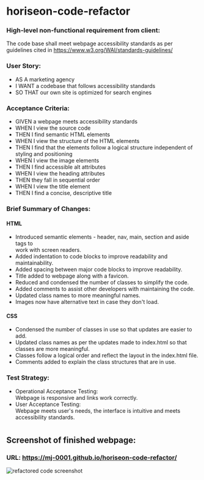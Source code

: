 # horiseon-code-refactor  
  
### High-level non-functional requirement from client:  
The code base shall meet webpage accessibility standards as per guidelines cited in https://www.w3.org/WAI/standards-guidelines/  
  
### User Story:  
* AS A marketing agency  
* I WANT a codebase that follows accessibility standards  
* SO THAT our own site is optimized for search engines  
  
### Acceptance Criteria:  
* GIVEN a webpage meets accessibility standards  
* WHEN I view the source code  
* THEN I find semantic HTML elements  
* WHEN I view the structure of the HTML elements  
* THEN I find that the elements follow a logical structure independent of styling and positioning  
* WHEN I view the image elements  
* THEN I find accessible alt attributes  
* WHEN I view the heading attributes  
* THEN they fall in sequential order  
* WHEN I view the title element  
* THEN I find a concise, descriptive title  

### Brief Summary of Changes:  
#### HTML  
* Introduced semantic elements - header, nav, main, section and aside tags to  
work with screen readers.
* Added indentation to code blocks to improve readability and maintainability.
* Added spacing between major code blocks to improve readability.
* Title added to webpage along with a favicon.
* Reduced and condensed the number of classes to simplify the code.
* Added comments to assist other developers with maintaining the code.
* Updated class names to more meaningful names.
* Images now have alternative text in case they don't load.  

#### CSS  
* Condensed the number of classes in use so that updates are easier to add.
* Updated class names as per the updates made to index.html so that classes are more meaningful.
* Classes follow a logical order and reflect the layout in the index.html file.
* Comments added to explain the class structures that are in use.


  
### Test Strategy:  
* Operational Acceptance Testing:  
Webpage is responsive and links work correctly. 
* User Acceptance Testing:  
Webpage meets user's needs, the interface is intuitive and meets accessibility standards.  


#

## Screenshot of finished webpage:
### URL: https://mj-0001.github.io/horiseon-code-refactor/    

![refactored code screenshot](Develop/assets/images/Horiseon_Screenshot.png)  
